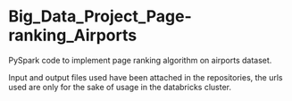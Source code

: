 # Big_Data_Project_Page-ranking_Airports
PySpark code to implement page ranking algorithm on airports dataset.

Input and output files used have been attached in the repositories, the urls used are only for the sake of usage in the databricks cluster.
